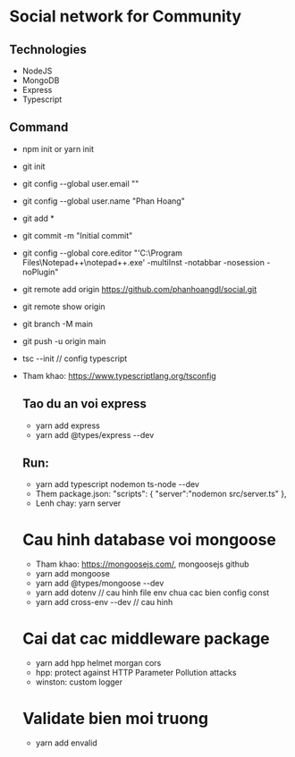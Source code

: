 # Social network for Community

## Technologies
- NodeJS
- MongoDB
- Express
- Typescript

## Command 
- npm init or yarn init
- git init
- git config --global user.email ""
- git config --global user.name "Phan Hoang"
- git add *
- git commit -m "Initial commit"
- git config --global core.editor "'C:\Program Files\Notepad++\notepad++.exe' -multiInst -notabbar -nosession -noPlugin"
- git remote add origin https://github.com/phanhoangdl/social.git
- git remote show origin
- git branch -M main
- git push -u origin main
- tsc --init // config typescript
- Tham khao: https://www.typescriptlang.org/tsconfig
  
  ## Tao du an voi express
  - yarn add express
  - yarn add @types/express --dev
  
  ## Run:
  - yarn add typescript nodemon ts-node --dev
  - Them package.json: 
    "scripts": {
      "server":"nodemon src/server.ts"
    },
  - Lenh chay: yarn server
  
  # Cau hinh database voi mongoose
  - Tham khao: https://mongoosejs.com/, mongoosejs github
  - yarn add mongoose
  - yarn add @types/mongoose --dev
  - yarn add dotenv // cau hinh file env chua cac bien config const
  - yarn add cross-env --dev // cau hinh
  
  # Cai dat cac middleware package
  - yarn add hpp helmet morgan cors
  - hpp: protect against HTTP Parameter Pollution attacks
  - winston: custom logger
  
  # Validate bien moi truong
  - yarn add envalid
  